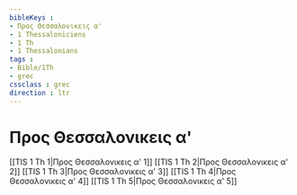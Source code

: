 ```yaml
---
bibleKeys : 
- Προς Θεσσαλονικεις α'
- 1 Thessaloniciens
- 1 Th
- 1 Thessalonians
tags : 
- Bible/1Th
- grec
cssclass : grec
direction : ltr
---
```


# Προς Θεσσαλονικεις α'

[[TIS 1 Th 1|Προς Θεσσαλονικεις α' 1]]
[[TIS 1 Th 2|Προς Θεσσαλονικεις α' 2]]
[[TIS 1 Th 3|Προς Θεσσαλονικεις α' 3]]
[[TIS 1 Th 4|Προς Θεσσαλονικεις α' 4]]
[[TIS 1 Th 5|Προς Θεσσαλονικεις α' 5]]
